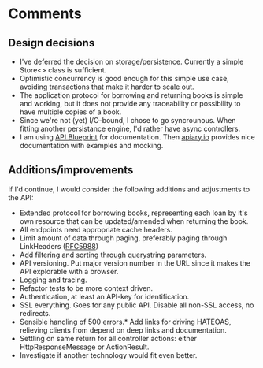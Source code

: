 Comments
=========

Design decisions
-----------------

* I've deferred the decision on storage/persistence. Currently a simple 
  Store<> class is sufficient.
* Optimistic concurrency is good enough for this simple use case, avoiding 
  transactions that make it harder to scale out.
* The application protocol for borrowing and returning books is simple and 
  working, but it does not provide any traceability or possibility to have 
  multiple copies of a book.
* Since we're not (yet) I/O-bound, I chose to go syncrounous. When fitting 
  another persistance engine, I'd rather have async controllers.
* I am using [API Blueprint](http://apiblueprint.org/) for documentation. 
  Then [apiary.io](http://apiary.io/) provides nice documentation with 
  examples and mocking.

Additions/improvements
-----------------------

If I'd continue, I would consider the following additions and adjustments 
to the API:

* Extended protocol for borrowing books, representing each loan by it's 
  own resource that can be updated/amended when returning the book.
* All endpoints need appropriate cache headers.
* Limit amount of data through paging, preferably paging through LinkHeaders 
  ([RFC5988](http://tools.ietf.org/html/rfc5988#page-6))
* Add filtering and sorting through querystring parameters.
* API versioning. Put major version number in the URL since it makes the API 
  explorable with a browser.
* Logging and tracing.
* Refactor tests to be more context driven.
* Authentication, at least an API-key for identification. 
* SSL everything. Goes for any public API. Disable all non-SSL access, no 
  redirects.
* Sensible handling of 500 errors.* Add links for driving HATEOAS, relieving 
  clients 
  from depend on deep links and documentation.
* Settling on same return for all controller actions: either 
  HttpResponseMessage or ActionResult.
* Investigate if another technology would fit even better.
